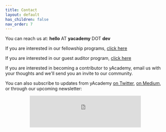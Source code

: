 ```yaml
---
title: Contact
layout: default
has_children: false
nav_order: 7
---
```


You can reach us at: **hello** AT **yacademy** DOT **dev**

If you are interested in our fellowship programs, [click here](/fellowships)

If you are interested in our guest auditor program, [click here](/guest-auditor-program)

If you are interested in becoming a contributor to yAcademy, email us with your thoughts and we'll send you an invite to our community.

You can also subscribe to updates from yAcademy [on Twitter](https://twitter.com/yAcademyDAO), [on Medium](https://medium.com/yacademyblog), or through our upcoming newsletter:

<center><iframe src="https://yacademy.substack.com/embed" width="350" height ="100" style="border:0px solid #EEE; background:white;" frameborder="0" scrolling="no"></iframe></center>
